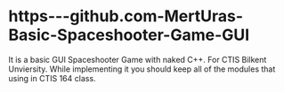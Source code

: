 # https---github.com-MertUras-Basic-Spaceshooter-Game-GUI
It is a basic GUI Spaceshooter Game with naked C++. For CTIS Bilkent Unviersity.
While implementing it you should keep all of the modules that using in CTIS 164 class.

